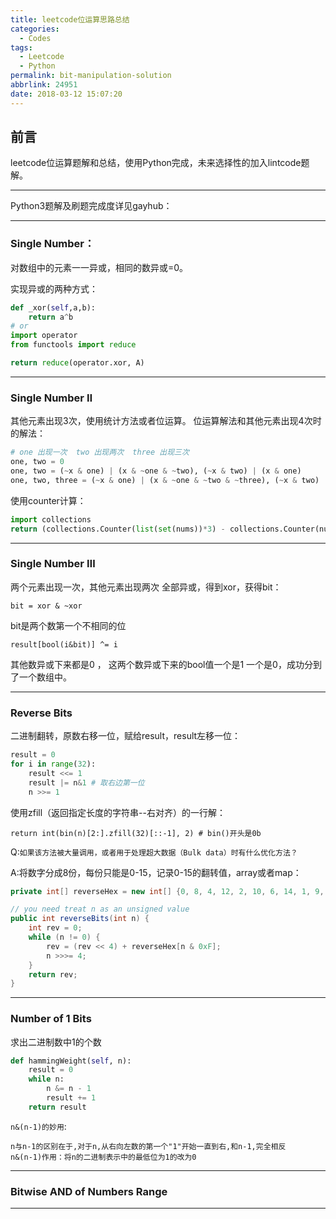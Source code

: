 ```yaml
---
title: leetcode位运算思路总结
categories:
  - Codes
tags:
  - Leetcode
  - Python
permalink: bit-manipulation-solution
abbrlink: 24951
date: 2018-03-12 15:07:20
---
```


<h2 id="intro">前言</h2>leetcode位运算题解和总结，使用Python完成，未来选择性的加入lintcode题解。


<!-- more -->

---------------

Python3题解及刷题完成度详见gayhub：
<div class="github-widget" data-repo="cloisonne/LeetCode"></div>

---
### Single Number：

对数组中的元素一一异或，相同的数异或=0。

实现异或的两种方式：
``` py
def _xor(self,a,b):
	return a^b
# or
import operator
from functools import reduce

return reduce(operator.xor, A)
```

---

### Single Number Ⅱ

其他元素出现3次，使用统计方法或者位运算。
位运算解法和其他元素出现4次时的解法：

``` py
# one 出现一次  two 出现两次  three 出现三次
one, two = 0
one, two = (~x & one) | (x & ~one & ~two), (~x & two) | (x & one)
one, two, three = (~x & one) | (x & ~one & ~two & ~three), (~x & two) | (x & one), (~x & three) | (x & two)
```
使用counter计算：
``` py
import collections
return (collections.Counter(list(set(nums))*3) - collections.Counter(nums)).keys()[0]
```

---

### Single Number Ⅲ

两个元素出现一次，其他元素出现两次
全部异或，得到xor，获得bit：

	bit = xor & ~xor
	
bit是两个数第一个不相同的位

	result[bool(i&bit)] ^= i

其他数异或下来都是0 ， 这两个数异或下来的bool值一个是1 一个是0，成功分到了一个数组中。

---

### Reverse Bits

二进制翻转，原数右移一位，赋给result，result左移一位：

``` py
result = 0
for i in range(32):
	result <<= 1
	result |= n&1 # 取右边第一位
	n >>= 1
```

使用zfill（返回指定长度的字符串--右对齐）的一行解：

	return int(bin(n)[2:].zfill(32)[::-1], 2) # bin()开头是0b

Q:`如果该方法被大量调用，或者用于处理超大数据（Bulk data）时有什么优化方法？`

A:将数字分成8份，每份只能是0-15，记录0-15的翻转值，array或者map：
``` java
private int[] reverseHex = new int[] {0, 8, 4, 12, 2, 10, 6, 14, 1, 9, 5, 13, 3, 11, 7, 15};

// you need treat n as an unsigned value
public int reverseBits(int n) {
    int rev = 0;
    while (n != 0) {
        rev = (rev << 4) + reverseHex[n & 0xF];
        n >>>= 4;
    }
    return rev;
}
```
---

### Number of 1 Bits

求出二进制数中1的个数

``` py
def hammingWeight(self, n):
	result = 0
	while n:
		n &= n - 1
		result += 1
	return result
```

`n&(n-1)的妙用`:

	n与n-1的区别在于,对于n,从右向左数的第一个"1"开始一直到右,和n-1,完全相反
	n&(n-1)作用：将n的二进制表示中的最低位为1的改为0


---
 

### Bitwise AND of Numbers Range

---
